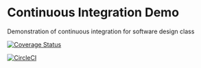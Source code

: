 # Continuous Integration Demo
Demonstration of continuous integration for software design class


[![Coverage Status](https://coveralls.io/repos/github/rylanperumal/continuous_integration_demo/badge.svg?branch=master)](https://coveralls.io/github/rylanperumal/continuous_integration_demo?branch=master)

[![CircleCI](https://circleci.com/gh/rylanperumal/continuous_integration_demo.svg?style=svg)](https://circleci.com/gh/rylanperumal/continuous_integration_demo)

